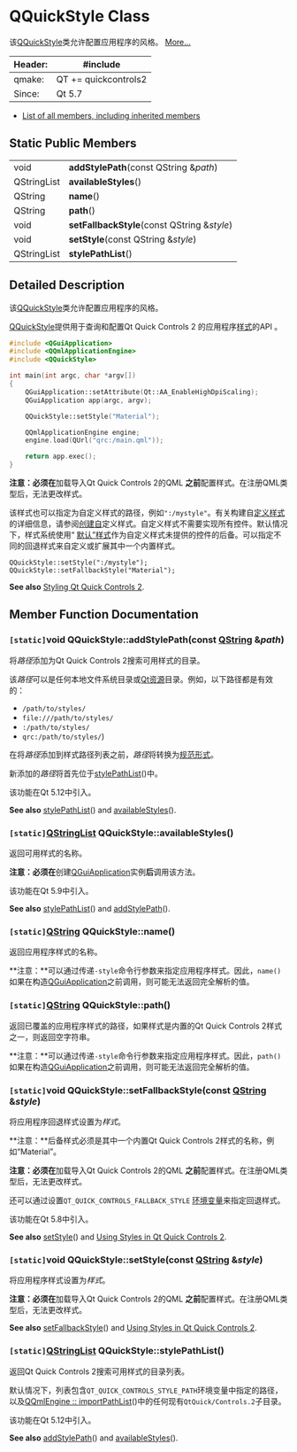 # QQuickStyle Class

该[QQuickStyle](https://doc.qt.io/qt-5/qquickstyle.html)类允许配置应用程序的风格。 [More...](https://doc.qt.io/qt-5/qquickstyle.html#details)

| Header: | #include <QQuickStyle> |
| ------- | ---------------------- |
| qmake:  | QT += quickcontrols2   |
| Since:  | Qt 5.7                 |

- [List of all members, including inherited members](https://doc.qt.io/qt-5/qquickstyle-members.html)





## Static Public Members

|             |                                              |
| ----------- | -------------------------------------------- |
| void        | **addStylePath**(const QString &*path*)      |
| QStringList | **availableStyles**()                        |
| QString     | **name**()                                   |
| QString     | **path**()                                   |
| void        | **setFallbackStyle**(const QString &*style*) |
| void        | **setStyle**(const QString &*style*)         |
| QStringList | **stylePathList**()                          |





## Detailed Description

该[QQuickStyle](https://doc.qt.io/qt-5/qquickstyle.html)类允许配置应用程序的风格。

[QQuickStyle](https://doc.qt.io/qt-5/qquickstyle.html)提供用于查询和配置Qt Quick Controls 2 的应用程序[样式](https://doc.qt.io/qt-5/qtquickcontrols2-styles.html)的API 。

```c++
#include <QGuiApplication>
#include <QQmlApplicationEngine>
#include <QQuickStyle>

int main(int argc, char *argv[])
{
    QGuiApplication::setAttribute(Qt::AA_EnableHighDpiScaling);
    QGuiApplication app(argc, argv);

    QQuickStyle::setStyle("Material");

    QQmlApplicationEngine engine;
    engine.load(QUrl("qrc:/main.qml"));

    return app.exec();
}
```

**注意：**必须**在**加载导入Qt Quick Controls 2的QML **之前**配置样式。在注册QML类型后，无法更改样式。

该样式也可以指定为自定义样式的路径，例如`":/mystyle"`。有关构建自[定义样式](https://doc.qt.io/qt-5/qtquickcontrols2-customize.html#creating-a-custom-style)的详细信息，请参阅[创建自](https://doc.qt.io/qt-5/qtquickcontrols2-customize.html#creating-a-custom-style)定义样式。自定义样式不需要实现所有控件。默认情况下，样式系统使用“ [默认”样式](https://doc.qt.io/qt-5/qtquickcontrols2-default.html)作为自定义样式未提供的控件的后备。可以指定不同的回退样式来自定义或扩展其中一个内置样式。

```
QQuickStyle::setStyle(":/mystyle");
QQuickStyle::setFallbackStyle("Material");
```

**See also** [Styling Qt Quick Controls 2](https://doc.qt.io/qt-5/qtquickcontrols2-styles.html).

## Member Function Documentation

### `[static]`void QQuickStyle::addStylePath(const [QString](https://doc.qt.io/qt-5/qstring.html) &*path*)

将*路径*添加为Qt Quick Controls 2搜索可用样式的目录。

该*路径*可以是任何本地文件系统目录或[Qt资源](https://doc.qt.io/qt-5/resources.html)目录。例如，以下路径都是有效的：

- `/path/to/styles/`
- `file:///path/to/styles/`
- `:/path/to/styles/`
- `qrc:/path/to/styles/`)

在将*路径*添加到样式路径列表之前，*路径*将转换为[规范形式](https://doc.qt.io/qt-5/qdir.html#canonicalPath)。

新添加的*路径*将首先位于[stylePathList](https://doc.qt.io/qt-5/qquickstyle.html#stylePathList)()中。

该功能在Qt 5.12中引入。

**See also** [stylePathList](https://doc.qt.io/qt-5/qquickstyle.html#stylePathList)() and [availableStyles](https://doc.qt.io/qt-5/qquickstyle.html#availableStyles)().



### `[static]`[QStringList](https://doc.qt.io/qt-5/qstringlist.html) QQuickStyle::availableStyles()

返回可用样式的名称。

**注意：**必须**在**创建[QGuiApplication](https://doc.qt.io/qt-5/qguiapplication.html)实例**后**调用该方法。

该功能在Qt 5.9中引入。

**See also** [stylePathList](https://doc.qt.io/qt-5/qquickstyle.html#stylePathList)() and [addStylePath](https://doc.qt.io/qt-5/qquickstyle.html#addStylePath)().



### `[static]`[QString](https://doc.qt.io/qt-5/qstring.html) QQuickStyle::name()

返回应用程序样式的名称。

**注意：**可以通过传递`-style`命令行参数来指定应用程序样式。因此，`name()`如果在构造[QGuiApplication](https://doc.qt.io/qt-5/qguiapplication.html)之前调用，则可能无法返回完全解析的值。



### `[static]`[QString](https://doc.qt.io/qt-5/qstring.html) QQuickStyle::path()

返回已覆盖的应用程序样式的路径，如果样式是内置的Qt Quick Controls 2样式之一，则返回空字符串。

**注意：**可以通过传递`-style`命令行参数来指定应用程序样式。因此，`path()`如果在构造[QGuiApplication](https://doc.qt.io/qt-5/qguiapplication.html)之前调用，则可能无法返回完全解析的值。



### `[static]`void QQuickStyle::setFallbackStyle(const [QString](https://doc.qt.io/qt-5/qstring.html) &*style*)

将应用程序回退样式设置为*样式*。

**注意：**后备样式必须是其中一个内置Qt Quick Controls 2样式的名称，例如“Material”。

**注意：**必须**在**加载导入Qt Quick Controls 2的QML **之前**配置样式。在注册QML类型后，无法更改样式。

还可以通过设置`QT_QUICK_CONTROLS_FALLBACK_STYLE` [环境变量](https://doc.qt.io/qt-5/qtquickcontrols2-environment.html)来指定回退样式。

该功能在Qt 5.8中引入。

**See also** [setStyle](https://doc.qt.io/qt-5/qquickstyle.html#setStyle)() and [Using Styles in Qt Quick Controls 2](https://doc.qt.io/qt-5/qtquickcontrols2-styles.html#using-styles-in-qt-quick-controls-2).



### `[static]`void QQuickStyle::setStyle(const [QString](https://doc.qt.io/qt-5/qstring.html) &*style*)

将应用程序样式设置为*样式*。

**注意：**必须**在**加载导入Qt Quick Controls 2的QML **之前**配置样式。在注册QML类型后，无法更改样式。

**See also** [setFallbackStyle](https://doc.qt.io/qt-5/qquickstyle.html#setFallbackStyle)() and [Using Styles in Qt Quick Controls 2](https://doc.qt.io/qt-5/qtquickcontrols2-styles.html#using-styles-in-qt-quick-controls-2).



### `[static]`[QStringList](https://doc.qt.io/qt-5/qstringlist.html) QQuickStyle::stylePathList()

返回Qt Quick Controls 2搜索可用样式的目录列表。

默认情况下，列表包含`QT_QUICK_CONTROLS_STYLE_PATH`环境变量中指定的路径，以及[QQmlEngine :: importPathList](https://doc.qt.io/qt-5/qqmlengine.html#importPathList)()中的任何现有`QtQuick/Controls.2`子目录。

该功能在Qt 5.12中引入。

**See also** [addStylePath](https://doc.qt.io/qt-5/qquickstyle.html#addStylePath)() and [availableStyles](https://doc.qt.io/qt-5/qquickstyle.html#availableStyles)().